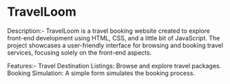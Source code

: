 # TravelLoom

Description:-
   TravelLoom is a travel booking website created to explore front-end development using HTML, CSS, and a little bit of JavaScript. The project showcases a user-friendly interface for browsing and booking travel services, focusing solely on the front-end aspects.

Features:-
  Travel Destination Listings: Browse and explore travel packages.
  Booking Simulation: A simple form simulates the booking process.
